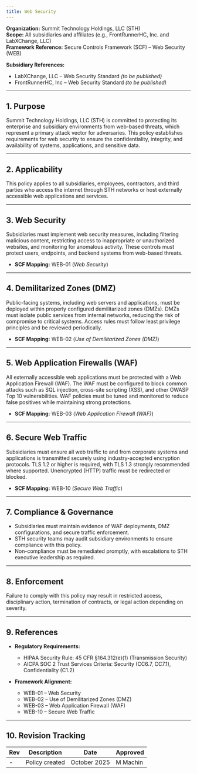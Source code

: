```yaml
---
title: Web Security
---
```


**Organization:** Summit Technology Holdings, LLC (STH)  
**Scope:** All subsidiaries and affiliates (e.g., FrontRunnerHC, Inc. and LabXChange, LLC)  
**Framework Reference:** Secure Controls Framework (SCF) – Web Security (WEB)

**Subsidiary References:**  

- LabXChange, LLC – Web Security Standard *(to be published)*  
- FrontRunnerHC, Inc – Web Security Standard *(to be published)*  

---

## 1. Purpose

Summit Technology Holdings, LLC (STH) is committed to protecting its enterprise and subsidiary environments from web-based threats, which represent a primary attack vector for adversaries. This policy establishes requirements for web security to ensure the confidentiality, integrity, and availability of systems, applications, and sensitive data.  

---

## 2. Applicability

This policy applies to all subsidiaries, employees, contractors, and third parties who access the internet through STH networks or host externally accessible web applications and services.  

---

## 3. Web Security

Subsidiaries must implement web security measures, including filtering malicious content, restricting access to inappropriate or unauthorized websites, and monitoring for anomalous activity. These controls must protect users, endpoints, and backend systems from web-based threats.  

- **SCF Mapping:** WEB-01 (*Web Security*)  

---

## 4. Demilitarized Zones (DMZ)

Public-facing systems, including web servers and applications, must be deployed within properly configured demilitarized zones (DMZs). DMZs must isolate public services from internal networks, reducing the risk of compromise to critical systems. Access rules must follow least privilege principles and be reviewed periodically.  

- **SCF Mapping:** WEB-02 (*Use of Demilitarized Zones (DMZ)*)  

---

## 5. Web Application Firewalls (WAF)

All externally accessible web applications must be protected with a Web Application Firewall (WAF). The WAF must be configured to block common attacks such as SQL injection, cross-site scripting (XSS), and other OWASP Top 10 vulnerabilities. WAF policies must be tuned and monitored to reduce false positives while maintaining strong protections.  

- **SCF Mapping:** WEB-03 (*Web Application Firewall (WAF)*)  

---

## 6. Secure Web Traffic

Subsidiaries must ensure all web traffic to and from corporate systems and applications is transmitted securely using industry-accepted encryption protocols. TLS 1.2 or higher is required, with TLS 1.3 strongly recommended where supported. Unencrypted (HTTP) traffic must be redirected or blocked.  

- **SCF Mapping:** WEB-10 (*Secure Web Traffic*)  

---

## 7. Compliance & Governance

- Subsidiaries must maintain evidence of WAF deployments, DMZ configurations, and secure traffic enforcement.  
- STH security teams may audit subsidiary environments to ensure compliance with this policy.  
- Non-compliance must be remediated promptly, with escalations to STH executive leadership as required.  

---

## 8. Enforcement

Failure to comply with this policy may result in restricted access, disciplinary action, termination of contracts, or legal action depending on severity.  

---

## 9. References

- **Regulatory Requirements:**  
  - HIPAA Security Rule: 45 CFR §164.312(e)(1) (Transmission Security)  
  - AICPA SOC 2 Trust Services Criteria: Security (CC6.7, CC7.1), Confidentiality (C1.2)  

- **Framework Alignment:**  
  - WEB-01 – Web Security  
  - WEB-02 – Use of Demilitarized Zones (DMZ)  
  - WEB-03 – Web Application Firewall (WAF)  
  - WEB-10 – Secure Web Traffic  

---

## 10. Revision Tracking

| Rev | Description   | Date         | Approved |
| --- | ------------- | ------------ | -------- |
| -   | Policy created | October 2025 | M Machin |
